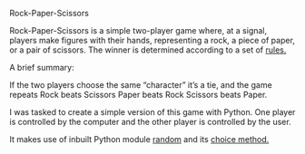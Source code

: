 Rock-Paper-Scissors

Rock-Paper-Scissors is a simple two-player game where, at a signal, players make figures with their hands, representing a rock, a piece of paper, or a pair of scissors. The winner is determined according to a set of <a href="https://en.wikipedia.org/wiki/Rock_paper_scissors" target="_blank">rules.</a>


A brief summary:

If the two players choose the same “character” it’s a tie, and the game repeats
Rock beats Scissors
Paper beats Rock
Scissors beats Paper.

I was tasked to create a simple version of this game with Python. One player is controlled by the computer and the other player is controlled by the user.

It makes use of inbuilt Python module <a href="ttps://www.w3schools.com/python/module_random.asp" target="_blank">random</a> and its <a href="https://pynative.com/python-random-choice/" target="_blank">choice method.</a>
